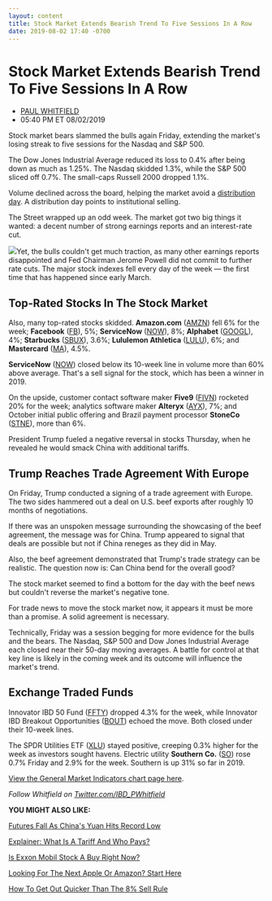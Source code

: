 ```yaml
---
layout: content
title: Stock Market Extends Bearish Trend To Five Sessions In A Row
date: 2019-08-02 17:40 -0700
---
```



Stock Market Extends Bearish Trend To Five Sessions In A Row
=============================================================




* [PAUL WHITFIELD](https://www.investors.com/author/whitfieldp/ "Posts by PAUL WHITFIELD")
* 05:40 PM ET 08/02/2019




Stock market bears slammed the bulls again Friday, extending the market's losing streak to five sessions for the Nasdaq and S&P 500.




The Dow Jones Industrial Average reduced its loss to 0.4% after being down as much as 1.25%. The Nasdaq skidded 1.3%, while the S&P 500 sliced off 0.7%. The small-caps Russell 2000 dropped 1.1%.


Volume declined across the board, helping the market avoid a [distribution day](https://www.investors.com/how-to-invest/investors-corner/how-to-spot-stock-market-tops-track-the-distribution-days/). A distribution day points to institutional selling.


The Street wrapped up an odd week. The market got two big things it wanted: a decent number of strong earnings reports and an interest-rate cut.


![](https://www.investors.com/wp-content/uploads/2019/08/MP080219-229x300.jpg)Yet, the bulls couldn't get much traction, as many other earnings reports disappointed and Fed Chairman Jerome Powell did not commit to further rate cuts. The major stock indexes fell every day of the week — the first time that has happened since early March.


Top-Rated Stocks In The Stock Market
------------------------------------


Also, many top-rated stocks skidded. **Amazon.com** ([AMZN](https://research.investors.com/quote.aspx?symbol=AMZN)) fell 6% for the week; **Facebook** ([FB](https://research.investors.com/quote.aspx?symbol=FB)), 5%; **ServiceNow** ([NOW](https://research.investors.com/quote.aspx?symbol=NOW)), 8%; **Alphabet** ([GOOGL](https://research.investors.com/quote.aspx?symbol=GOOGL)), 4%; **Starbucks** ([SBUX](https://research.investors.com/quote.aspx?symbol=SBUX)), 3.6%; **Lululemon Athletica** ([LULU](https://research.investors.com/quote.aspx?symbol=LULU)), 6%; and **Mastercard** ([MA](https://research.investors.com/quote.aspx?symbol=MA)), 4.5%.


**ServiceNow** ([NOW](https://research.investors.com/quote.aspx?symbol=NOW)) closed below its 10-week line in volume more than 60% above average. That's a sell signal for the stock, which has been a winner in 2019.


On the upside, customer contact software maker **Five9** ([FIVN](https://research.investors.com/quote.aspx?symbol=FIVN)) rocketed 20% for the week; analytics software maker **Alteryx** ([AYX](https://research.investors.com/quote.aspx?symbol=AYX)), 7%; and October initial public offering and Brazil payment processor **StoneCo** ([STNE](https://research.investors.com/quote.aspx?symbol=STNE)), more than 6%.


President Trump fueled a negative reversal in stocks Thursday, when he revealed he would smack China with additional tariffs.


Trump Reaches Trade Agreement With Europe
-----------------------------------------


On Friday, Trump conducted a signing of a trade agreement with Europe. The two sides hammered out a deal on U.S. beef exports after roughly 10 months of negotiations.


If there was an unspoken message surrounding the showcasing of the beef agreement, the message was for China. Trump appeared to signal that deals are possible but not if China reneges as they did in May.


Also, the beef agreement demonstrated that Trump's trade strategy can be realistic. The question now is: Can China bend for the overall good?


The stock market seemed to find a bottom for the day with the beef news but couldn't reverse the market's negative tone.


For trade news to move the stock market now, it appears it must be more than a promise. A solid agreement is necessary.


Technically, Friday was a session begging for more evidence for the bulls and the bears. The Nasdaq, S&P 500 and Dow Jones Industrial Average each closed near their 50-day moving averages. A battle for control at that key line is likely in the coming week and its outcome will influence the market's trend.


Exchange Traded Funds
---------------------


Innovator IBD 50 Fund ([FFTY](https://research.investors.com/quote.aspx?symbol=FFTY)) dropped 4.3% for the week, while Innovator IBD Breakout Opportunities ([BOUT](https://research.investors.com/quote.aspx?symbol=BOUT)) echoed the move. Both closed under their 10-week lines.


The SPDR Utilities ETF ([XLU](https://research.investors.com/quote.aspx?symbol=XLU)) stayed positive, creeping 0.3% higher for the week as investors sought havens. Electric utility **Southern Co.** ([SO](https://research.investors.com/quote.aspx?symbol=SO)) rose 0.7% Friday and 2.9% for the week. Southern is up 31% so far in 2019.


[View the General Market Indicators chart page here](https://www.investors.com/wp-content/uploads/2019/08/GMI_080519.pdf).


*Follow Whitfield on [Twitter.com/IBD\_PWhitfield](https://twitter.com/IBD_PWhitfield)*


**YOU MIGHT ALSO LIKE:**


[Futures Fall As China's Yuan Hits Record Low](https://www.investors.com/market-trend/stock-market-today/dow-jones-futures-apple-stock-market-rally-trump-tariffs-amazon-facebook-servicenow/)


[Explainer: What Is A Tariff And Who Pays?](https://www.investors.com/news/economy/what-is-a-tariff/)


[Is Exxon Mobil Stock A Buy Right Now?](https://www.investors.com/research/exxon-stock-buy-now/)


[Looking For The Next Apple Or Amazon? Start Here](https://www.investors.com/how-to-invest/investors-corner/looking-for-the-best-stocks-to-buy-and-watch-start-here/)


[How To Get Out Quicker Than The 8% Sell Rule](https://www.investors.com/how-to-invest/investors-corner/top-growth-stock-golden-sell-rule-when-take-losses-fast/)




